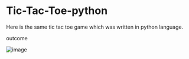 # Tic-Tac-Toe-python
Here is the same tic tac toe game which was written in python language.

outcome

![image](https://user-images.githubusercontent.com/70971734/140102791-478d3d2e-b45a-4940-a12d-c810a31830ab.png)

